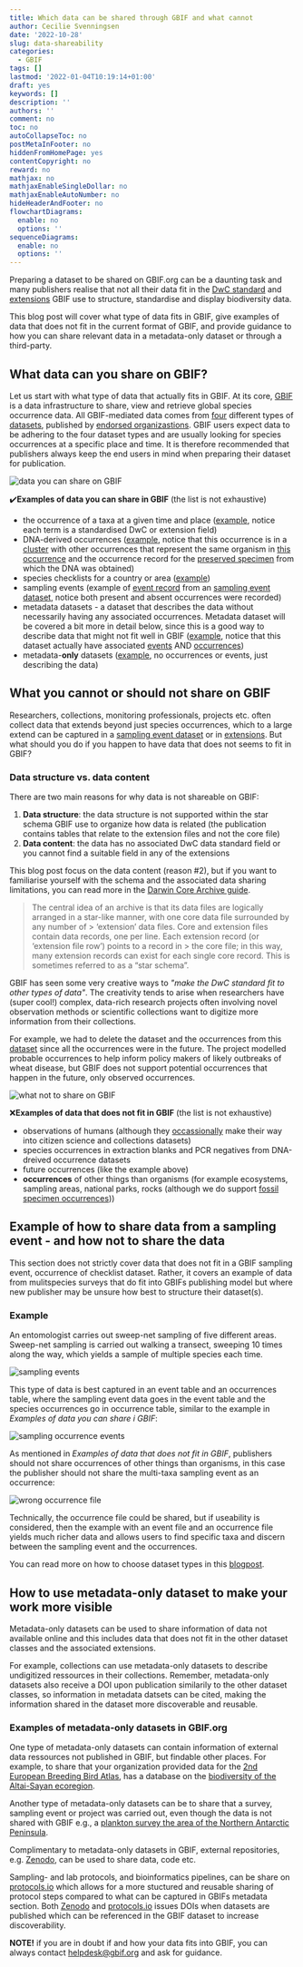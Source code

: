 ```yaml
---
title: Which data can be shared through GBIF and what cannot
author: Cecilie Svenningsen
date: '2022-10-28'
slug: data-shareability
categories:
  - GBIF
tags: []
lastmod: '2022-01-04T10:19:14+01:00'
draft: yes
keywords: []
description: ''
authors: ''
comment: no
toc: no
autoCollapseToc: no
postMetaInFooter: no
hiddenFromHomePage: yes
contentCopyright: no
reward: no
mathjax: no
mathjaxEnableSingleDollar: no
mathjaxEnableAutoNumber: no
hideHeaderAndFooter: no
flowchartDiagrams:
  enable: no
  options: ''
sequenceDiagrams:
  enable: no
  options: ''
---
```


Preparing a dataset to be shared on GBIF.org can be a daunting task and many publishers realise that not all their data fit in the [DwC standard](https://www.gbif.org/darwin-core) and [extensions](https://rs.gbif.org/extensions.html) GBIF use to structure, standardise and display biodiversity data. 

This blog post will cover what type of data fits in GBIF, give examples of data that does not fit in the current format of GBIF, and provide guidance to how you can share relevant data in a metadata-only dataset or through a third-party.

## What data can you share on GBIF?
Let us start with what type of data that actually fits in GBIF. At its core, [GBIF](https://www.gbif.org/what-is-gbif) is a data infrastructure to share, view and retrieve global species occurrence data. All GBIF-mediated data comes from [four](https://www.gbif.org/dataset-classes) different types of [datasets](https://data-blog.gbif.org/post/choose-dataset-type/), published by [endorsed organizastions](https://www.gbif.org/endorsement-guidelines). GBIF users expect data to be adhering to the four dataset types and are usually looking for species occurrences at a specific place and time. It is therefore recommended that publishers always keep the end users in mind when preparing their dataset for publication.

![data you can share on GBIF](/post/2022-10-28-which-data-can-be-shared-through-GBIF-and-what-cannot/please-share.png)

✔️**Examples of data you can share in GBIF** (the list is not exhaustive)
* the occurrence of a taxa at a given time and place ([example](https://www.gbif.org/occurrence/3085788310), notice each term is a standardised DwC or extension field)
* DNA-derived occurrences ([example](https://www.gbif.org/occurrence/2238661140), notice that this occurrence is in a [cluster](https://www.gbif.org/occurrence/2238661140/cluster) with other occurrences that  represent the same organism in [this occurrence](https://www.gbif.org/occurrence/3019774852) and the occurrence record for the [preserved specimen](https://www.gbif.org/occurrence/3024253052) from which the DNA was obtained)
* species checklists for a country or area ([example](https://www.gbif.org/dataset/c20a2c3b-5041-4062-9658-85d269480384))
* sampling events (example of [event record](https://www.gbif.org/dataset/aea17af8-5578-4b04-b5d3-7adf0c5a1e60/event/000279e0-f841-4522-a69c-5ca24b7d5bd6) from an [sampling event dataset](https://www.gbif.org/dataset/aea17af8-5578-4b04-b5d3-7adf0c5a1e60), notice both present and absent occurrences were recorded)
* metadata datasets - a dataset that describes the data without necessarily having any associated occurrences. Metadata dataset will be covered a bit more in detail below, since this is a good way to describe data that might not fit well in GBIF ([example](https://www.gbif.org/dataset/03493d8b-d05e-4f4b-9bd8-8b48abe81924), notice that this dataset actually have associated [events](https://www.gbif.org/dataset/03493d8b-d05e-4f4b-9bd8-8b48abe81924/event/br:sibbr:peld:mlrd:al:2008-5-23-11-int) AND [occurrences](https://www.gbif.org/occurrence/search?dataset_key=03493d8b-d05e-4f4b-9bd8-8b48abe81924))
* metadata-**only** datasets ([example](https://www.gbif.org/dataset/4c3f6e6a-3432-4dc7-9a89-6ad3eb3d1209), no occurrences or events, just describing the data)

## What you cannot or should not share on GBIF
Researchers, collections, monitoring professionals, projects etc. often collect data that extends beyond just species occurrences, which to a large extend can be captured in a [sampling event dataset](https://www.gbif.org/data-quality-requirements-sampling-events) or in [extensions](https://rs.gbif.org/extensions.html). But what should you do if you happen to have data that does not seems to fit in GBIF?

### Data structure vs. data content
There are two main reasons for why data is not shareable on GBIF:
1. **Data structure**: the data structure is not supported within the star schema GBIF use to organize how data is related (the publication contains tables that relate to the extension files and not the core file)
2. **Data content**: the data has no associated DwC data standard field or you cannot find a suitable field in any of the extensions

This blog post focus on the data content (reason #2), but if you want to familiarise yourself with the schema and the associated data sharing limitations, you can read more in the [Darwin Core Archive guide](https://ipt.gbif.org/manual/en/ipt/2.5/dwca-guide).

> The central idea of an archive is that its data files are logically arranged in a star-like manner, with one core data file surrounded by any number of > ‘extension’ data files. Core and extension files contain data records, one per line. Each extension record (or ‘extension file row’) points to a record in > the core file; in this way, many extension records can exist for each single core record. This is sometimes referred to as a “star schema”.

GBIF has seen some very creative ways to *"make the DwC standard fit to other types of data"*. The creativity tends to arise when researchers have (super cool!) complex, data-rich research projects often involving novel observation methods or scientific collections want to digitize more information from their collections. 

For example, we had to delete the dataset and the occurrences from this [dataset](https://www.gbif.org/dataset/53efcac4-cd08-4b4d-93e6-cb06c1d37de1) since all the occurrences were in the future. The project modelled probable occurrences to help inform policy makers of likely outbreaks of wheat disease, but GBIF does not support potential occurrences that happen in the future, only observed occurrences.

![what not to share on GBIF](/post/2022-10-28-which-data-can-be-shared-through-GBIF-and-what-cannot/dontshare.png)

:x:**Examples of data that does not fit in GBIF** (the list is not exhaustive)
* observations of humans (although they [occassionally](https://www.gbif.org/occurrence/search?taxon_key=2436436) make their way into citizen science and collections datasets)
* species occurrences in extraction blanks and PCR negatives from DNA-dreived occurrence datasets
* future occurrences (like the example above)
* **occurrences** of other things than organisms (for example ecosystems, sampling areas, national parks, rocks (although we do support [fossil specimen occurrences](https://www.gbif.org/occurrence/search?basis_of_record=FOSSIL_SPECIMEN)))

## Example of how to share data from a sampling event - and how not to share the data
This section does not strictly cover data that does not fit in a GBIF sampling event, occurrence of checklist dataset. Rather, it covers an example of data from mulitspecies surveys that do fit into GBIFs publishing model but where new publisher may be unsure how best to structure their dataset(s). 

### Example
An entomologist carries out sweep-net sampling of five different areas. Sweep-net sampling is carried out walking a transect, sweeping 10 times along the way, which yields a sample of multiple species each time. 

![sampling events](/post/2022-10-28-which-data-can-be-shared-through-GBIF-and-what-cannot/sampling_events.png)

This type of data is best captured in an event table and an occurrences table, where the sampling event data goes in the event table and the species occurrences go in occurrence table, similar to the example in *Examples of data you can share i GBIF*:

![sampling occurrence events](/post/2022-10-28-which-data-can-be-shared-through-GBIF-and-what-cannot/sampling_occurrence_event.png)

As mentioned in *Examples of data that does not fit in GBIF*, publishers should not share occurrences of other things than organisms, in this case the publisher should not share the multi-taxa sampling event as an occurrence:

![wrong occurrence file](/post/2022-10-28-which-data-can-be-shared-through-GBIF-and-what-cannot/wrong_occurrence_file.png)

Technically, the occurrence file could be shared, but if useability is considered, then the example with an event file and an occurrence file yields much richer data and allows users to find specific taxa and discern between the sampling event and the occurrences. 

You can read more on how to choose dataset types in this [blogpost](https://data-blog.gbif.org/post/choose-dataset-type/). 

## How to use metadata-only dataset to make your work more visible
Metadata-only datasets can be used to share information of data not available online and this includes data that does not fit in the other dataset classes and the associated extensions.

For example, collections can use metadata-only datasets to describe undigitized ressources in their collections. Remember, metadata-only datasets also receive a DOI upon publication similarily to the other dataset classes, so information in metadata datsets can be cited, making the information shared in the dataset more discoverable and reusable. 

### Examples of metadata-only datasets in GBIF.org
One type of metadata-only datasets can contain information of external data ressources not published in GBIF, but findable other places. For example, to share that your organization provided data for the [2nd European Breeding Bird Atlas](https://www.gbif.org/dataset/b47074e3-c116-461a-b2a1-0bf87da80bfb), has a database on the [biodiversity of the Altai-Sayan ecoregion](https://www.gbif.org/dataset/052596c5-d27d-4c4f-a211-64c0f54d58a1).

Another type of metadata-only datasets can be to share that a survey, sampling event or project was carried out, even though the data is not shared with GBIF e.g., a [plankton survey the area of the Northern Antarctic Peninsula](https://www.gbif.org/dataset/d87b829c-43d6-4b21-afb4-37e66915c6d4).

Complimentary to metadata-only datasets in GBIF, external repositories, e.g. [Zenodo](https://zenodo.org/), can be used to share data, code etc. 

Sampling- and lab protocols, and bioinformatics pipelines, can be share on [protocols.io](https://www.protocols.io) which allows for a more stuctured and reusable sharing of protocol steps compared to what can be captured in GBIFs metadata section. Both [Zenodo](https://zenodo.org/) and [protocols.io](https://www.protocols.io) issues DOIs when datasets are published which can be referenced in the GBIF dataset to increase discoverability.

**NOTE!** if you are in doubt if and how your data fits into GBIF, you can always contact helpdesk@gbif.org and ask for guidance.

